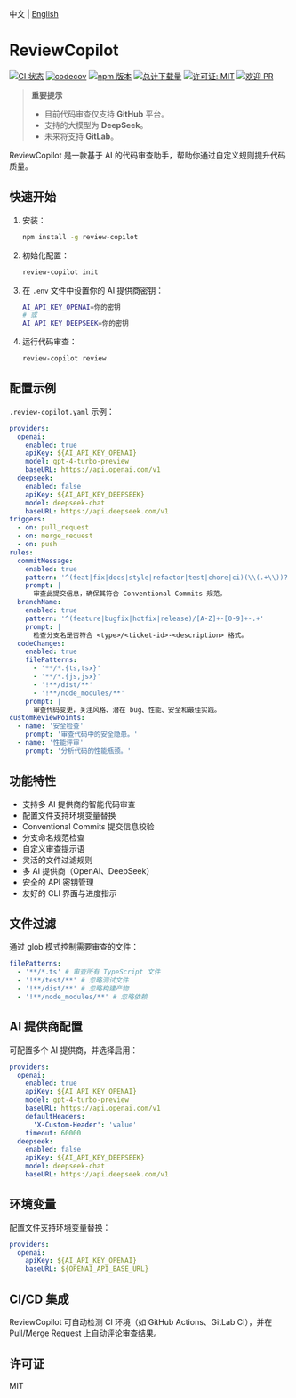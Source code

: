 中文 | [English](README.md)

# ReviewCopilot

[![CI 状态](https://github.com/AlexShan2008/review-copilot/actions/workflows/ci.yml/badge.svg)](https://github.com/AlexShan2008/review-copilot/actions)
[![codecov](https://codecov.io/gh/AlexShan2008/review-copilot/branch/main/graph/badge.svg)](https://codecov.io/gh/AlexShan2008/review-copilot)
[![npm 版本](https://img.shields.io/npm/v/review-copilot.svg)](https://www.npmjs.com/package/review-copilot)
[![总计下载量](https://img.shields.io/npm/dt/review-copilot.svg)](https://www.npmjs.com/package/review-copilot)
[![许可证: MIT](https://img.shields.io/badge/License-MIT-yellow.svg)](https://opensource.org/licenses/MIT)
[![欢迎 PR](https://img.shields.io/badge/PRs-welcome-brightgreen.svg)](https://makeapullrequest.com)

> **重要提示**
>
> - 目前代码审查仅支持 **GitHub** 平台。
> - 支持的大模型为 **DeepSeek**。
> - 未来将支持 **GitLab**。

ReviewCopilot 是一款基于 AI 的代码审查助手，帮助你通过自定义规则提升代码质量。

## 快速开始

1. 安装：
   ```bash
   npm install -g review-copilot
   ```
2. 初始化配置：
   ```bash
   review-copilot init
   ```
3. 在 `.env` 文件中设置你的 AI 提供商密钥：
   ```bash
   AI_API_KEY_OPENAI=你的密钥
   # 或
   AI_API_KEY_DEEPSEEK=你的密钥
   ```
4. 运行代码审查：
   ```bash
   review-copilot review
   ```

## 配置示例

`.review-copilot.yaml` 示例：

```yaml
providers:
  openai:
    enabled: true
    apiKey: ${AI_API_KEY_OPENAI}
    model: gpt-4-turbo-preview
    baseURL: https://api.openai.com/v1
  deepseek:
    enabled: false
    apiKey: ${AI_API_KEY_DEEPSEEK}
    model: deepseek-chat
    baseURL: https://api.deepseek.com/v1
triggers:
  - on: pull_request
  - on: merge_request
  - on: push
rules:
  commitMessage:
    enabled: true
    pattern: '^(feat|fix|docs|style|refactor|test|chore|ci)(\\(.+\\))?: .{1,50}'
    prompt: |
      审查此提交信息，确保其符合 Conventional Commits 规范。
  branchName:
    enabled: true
    pattern: '^(feature|bugfix|hotfix|release)/[A-Z]+-[0-9]+-.+'
    prompt: |
      检查分支名是否符合 <type>/<ticket-id>-<description> 格式。
  codeChanges:
    enabled: true
    filePatterns:
      - '**/*.{ts,tsx}'
      - '**/*.{js,jsx}'
      - '!**/dist/**'
      - '!**/node_modules/**'
    prompt: |
      审查代码变更，关注风格、潜在 bug、性能、安全和最佳实践。
customReviewPoints:
  - name: '安全检查'
    prompt: '审查代码中的安全隐患。'
  - name: '性能评审'
    prompt: '分析代码的性能瓶颈。'
```

## 功能特性

- 支持多 AI 提供商的智能代码审查
- 配置文件支持环境变量替换
- Conventional Commits 提交信息校验
- 分支命名规范检查
- 自定义审查提示语
- 灵活的文件过滤规则
- 多 AI 提供商（OpenAI、DeepSeek）
- 安全的 API 密钥管理
- 友好的 CLI 界面与进度指示

## 文件过滤

通过 glob 模式控制需要审查的文件：

```yaml
filePatterns:
  - '**/*.ts' # 审查所有 TypeScript 文件
  - '!**/test/**' # 忽略测试文件
  - '!**/dist/**' # 忽略构建产物
  - '!**/node_modules/**' # 忽略依赖
```

## AI 提供商配置

可配置多个 AI 提供商，并选择启用：

```yaml
providers:
  openai:
    enabled: true
    apiKey: ${AI_API_KEY_OPENAI}
    model: gpt-4-turbo-preview
    baseURL: https://api.openai.com/v1
    defaultHeaders:
      'X-Custom-Header': 'value'
    timeout: 60000
  deepseek:
    enabled: false
    apiKey: ${AI_API_KEY_DEEPSEEK}
    model: deepseek-chat
    baseURL: https://api.deepseek.com/v1
```

## 环境变量

配置文件支持环境变量替换：

```yaml
providers:
  openai:
    apiKey: ${AI_API_KEY_OPENAI}
    baseURL: ${OPENAI_API_BASE_URL}
```

## CI/CD 集成

ReviewCopilot 可自动检测 CI 环境（如 GitHub Actions、GitLab CI），并在 Pull/Merge Request 上自动评论审查结果。

## 许可证

MIT
